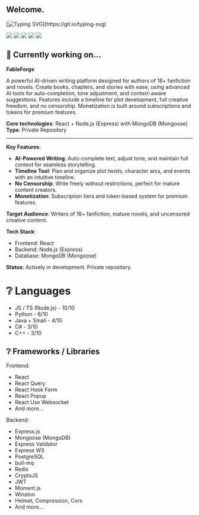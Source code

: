 ## Welcome.

[![Typing SVG](https://readme-typing-svg.herokuapp.com?font=Fira+Code&weight=700&letterSpacing=&duration=2500&pause=5000&repeat=false&width=500&lines=I'm+Denis%2C+NodeJS+backend+developer.)](https://git.io/typing-svg)

![](https://github-profile-summary-cards.vercel.app/api/cards/profile-details?username=KoldaN1&theme=solarized_dark)
![](https://github-profile-summary-cards.vercel.app/api/cards/most-commit-language?username=KoldaN1&theme=solarized_dark)
![](https://github-profile-summary-cards.vercel.app/api/cards/repos-per-language?username=KoldaN1&theme=solarized_dark)
![](https://github-profile-summary-cards.vercel.app/api/cards/stats?username=KoldaN1&theme=solarized_dark)
![](https://github-profile-summary-cards.vercel.app/api/cards/productive-time?username=KoldaN1&theme=solarized_dark)

## 🔨 Currently working on...

**FableForge**  

A powerful AI-driven writing platform designed for authors of 18+ fanfiction and novels. Create books, chapters, and stories with ease, using advanced AI tools for auto-completion, tone adjustment, and context-aware suggestions. Features include a timeline for plot development, full creative freedom, and no censorship. Monetization is built around subscriptions and tokens for premium features.  

**Core technologies**: React + Node.js (Express) with MongoDB (Mongoose)  
**Type**: Private Repository  

---

**Key Features**:  
- **AI-Powered Writing**: Auto-complete text, adjust tone, and maintain full context for seamless storytelling.  
- **Timeline Tool**: Plan and organize plot twists, character arcs, and events with an intuitive timeline.  
- **No Censorship**: Write freely without restrictions, perfect for mature content creators.  
- **Monetization**: Subscription tiers and token-based system for premium features.  

**Target Audience**: Writers of 18+ fanfiction, mature novels, and uncensored creative content.  

**Tech Stack**:  
- Frontend: React  
- Backend: Node.js (Express)  
- Database: MongoDB (Mongoose)  

**Status**: Actively in development. Private repository.  

# ❔ Languages

- JS / TS (Node.js) - 10/10
- Python - 6/10
- Java + Smali - 4/10
- C# - 3/10
- C++ - 3/10

## ❔ Frameworks / Libraries 

Frontend:
- React
- React Query
- React Hook Form
- React Popup
- React Use Websocket
- And more...
  
Backend:
- Express.js
- Mongoose (MongoDB)
- Express Validator
- Express WS
- PostgreSQL
- bull-mq
- Redis
- CryptoJS
- JWT
- Moment.js
- Winston
- Helmet, Compression, Cors
- And more...

